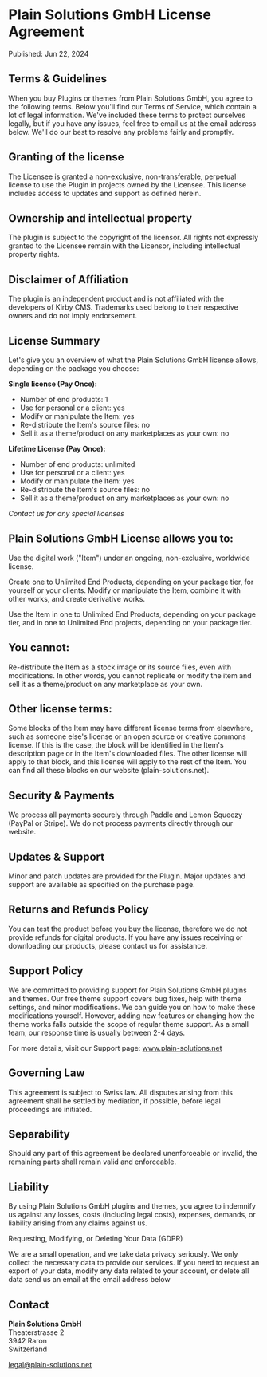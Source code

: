 # Plain Solutions GmbH License Agreement

Published: Jun 22, 2024

## Terms & Guidelines

When you buy Plugins or themes from Plain Solutions GmbH, you agree to the following terms. Below you'll find our Terms of Service, which contain a lot of legal information. We've included these terms to protect ourselves legally, but if you have any issues, feel free to email us at the email address below. We'll do our best to resolve any problems fairly and promptly.

## Granting of the license
The Licensee is granted a non-exclusive, non-transferable, perpetual license to use the Plugin in projects owned by the Licensee. This license includes access to updates and support as defined herein.

## Ownership and intellectual property
The plugin is subject to the copyright of the licensor. All rights not expressly granted to the Licensee remain with the Licensor, including intellectual property rights.

## Disclaimer of Affiliation
The plugin is an independent product and is not affiliated with the developers of Kirby CMS. Trademarks used belong to their respective owners and do not imply endorsement.

## License Summary

Let's give you an overview of what the Plain Solutions GmbH license allows, depending on the package you choose:

**Single license (Pay Once):**
- Number of end products: 1
- Use for personal or a client: yes
- Modify or manipulate the Item: yes
- Re-distribute the Item's source files: no
- Sell it as a theme/product on any marketplaces as your own: no

**Lifetime License (Pay Once):**
- Number of end products: unlimited
- Use for personal or a client: yes
- Modify or manipulate the Item: yes
- Re-distribute the Item's source files: no
- Sell it as a theme/product on any marketplaces as your own: no

_Contact us for any special licenses_

## Plain Solutions GmbH License allows you to:

Use the digital work ("Item") under an ongoing, non-exclusive, worldwide license.

Create one to Unlimited End Products, depending on your package tier, for yourself or your clients. Modify or manipulate the Item, combine it with other works, and create derivative works.

Use the Item in one to Unlimited End Products, depending on your package tier, and in one to Unlimited End projects, depending on your package tier.

## You cannot:

Re-distribute the Item as a stock image or its source files, even with modifications. In other words, you cannot replicate or modify the item and sell it as a theme/product on any marketplace as your own.

## Other license terms:

Some blocks of the Item may have different license terms from elsewhere, such as someone else's license or an open source or creative commons license. If this is the case, the block will be identified in the Item's description page or in the Item's downloaded files. The other license will apply to that block, and this license will apply to the rest of the Item. You can find all these blocks on our website (plain-solutions.net).

## Security & Payments

We process all payments securely through Paddle and Lemon Squeezy (PayPal or Stripe). We do not process payments directly through our website.

## Updates & Support

Minor and patch updates are provided for the Plugin. Major updates and support are available as specified on the purchase page.


## Returns and Refunds Policy

You can test the product before you buy the license, therefore we do not provide refunds for digital products. If you have any issues receiving or downloading our products, please contact us for assistance.

## Support Policy

We are committed to providing support for Plain Solutions GmbH plugins and themes. Our free theme support covers bug fixes, help with theme settings, and minor modifications. We can guide you on how to make these modifications yourself. However, adding new features or changing how the theme works falls outside the scope of regular theme support.
As a small team, our response time is usually between 2-4 days.

For more details, visit our Support page: www.plain-solutions.net

## Governing Law

This agreement is subject to Swiss law. All disputes arising from this agreement shall be settled by mediation, if possible, before legal proceedings are initiated.

## Separability

Should any part of this agreement be declared unenforceable or invalid, the remaining parts shall remain valid and enforceable.

## Liability

By using Plain Solutions GmbH plugins and themes, you agree to indemnify us against any losses, costs (including legal costs), expenses, demands, or liability arising from any claims against us.

Requesting, Modifying, or Deleting Your Data (GDPR)

We are a small operation, and we take data privacy seriously. We only collect the necessary data to provide our services. If you need to request an export of your data, modify any data related to your account, or delete all data send us an email at the email address below

## Contact

**Plain Solutions GmbH**<br/> Theaterstrasse 2<br/>3942 Raron<br/>Switzerland

[legal@plain-solutions.net](mailto:legal@plain-solutions.net)
